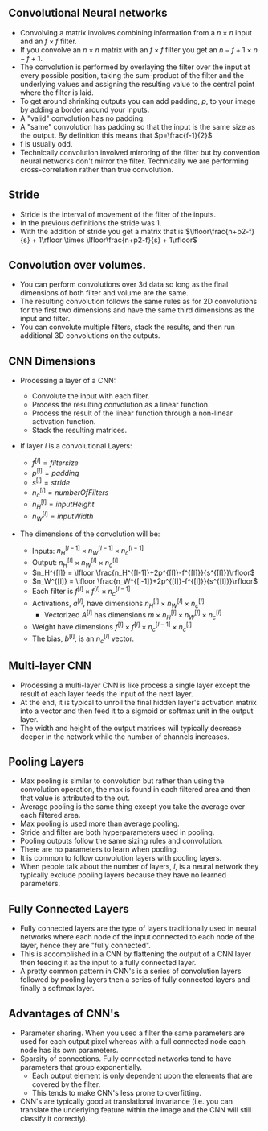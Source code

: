 ## Convolutional Neural networks
- Convolving a matrix involves combining information from a $n \times n$ input and an $f \times f$ filter.
- If you convolve an $n \times n$ matrix with an $f \times f$ filter you get an $n-f+1 \times n-f+1$.
- The convolution is performed by overlaying the filter over the input at every possible position, taking the sum-product of the filter and the underlying values and assigning the resulting value to the central point where the filter is laid.
- To get around shrinking outputs you can add padding, $p$, to your image by adding a border around your inputs.
- A "valid" convolution has no padding.
- A "same" convolution has padding so that the input is the same size as the output. By definition this means that $p=\frac{f-1}{2}$
- f is usually odd.
- Technically convolution involved mirroring of the filter but by convention neural networks don't mirror the filter. Technically we are performing cross-correlation rather than true convolution.

## Stride
- Stride is the interval of movement of the filter of the inputs.
- In the previous definitions the stride was 1.
- With the addition of stride you get a matrix that is $\lfloor\frac{n+p2-f}{s} + 1\rfloor \times \lfloor\frac{n+p2-f}{s} + 1\rfloor$

## Convolution over volumes.
- You can perform convolutions over 3d data so long as the final dimensions of both filter and volume are the same.
- The resulting convolution follows the same rules as for 2D convolutions for the first two dimensions and have the same third dimensions as the input and filter.
- You can convolute multiple filters, stack the results, and then run additional 3D convolutions on the outputs.

## CNN Dimensions
- Processing a layer of a CNN:
  - Convolute the input with each filter.
  - Process the resulting convolution as a linear function.
  - Process the result of the linear function through a non-linear activation function.
  - Stack the resulting matrices.

- If layer $l$ is a convolutional Layers:
  - $f^{[l]}= filter size$
  - $p^{[l]}= padding$
  - $s^{[l]}= stride$
  - $n_c^{[l]}= numberOfFilters$
  - $n_H^{[l]}=inputHeight$
  - $n_W^{[l]}=inputWidth$
- The dimensions of the convolution will be:
  - Inputs: $n_H^{[l-1]}\times n_W^{[l-1]}\times n_c^{[l-1]}$
  - Output: $n_H^{[l]}\times n_W^{[l]}\times n_c^{[l]}$
  - $n_H^{[l]} = \lfloor \frac{n_H^{[l-1]}+2p^{[l]}-f^{[l]}}{s^{[l]}}\rfloor$
  - $n_W^{[l]} = \lfloor \frac{n_W^{[l-1]}+2p^{[l]}-f^{[l]}}{s^{[l]}}\rfloor$
  - Each filter is $f^{[l]}\times f^{[l]}\times n_c^{[l-1]}$
  - Activations, $a^{[l]}$, have dimensions $n_H^{[l]}\times n_W^{[l]}\times n_c^{[l]}$
    - Vectorized $A^{[l]}$ has dimensions $m \times n_H^{[l]}\times n_W^{[l]}\times n_c^{[l]}$
  - Weight have dimensions $f^{[l]}\times f^{[l]}\times n_c^{[l-1]} \times n_c^{[l]}$
  - The bias, $b^{[l]}$, is an $n_c^{[l]}$ vector.

## Multi-layer CNN
- Processing a multi-layer CNN is like process a single layer except the result of each layer feeds the input of the next layer.
- At the end, it is typical to unroll the final hidden layer's activation matrix into a vector and then feed it to a sigmoid or softmax unit in the output layer.
- The width and height of the output matrices will typically decrease deeper in the network while the number of channels increases.

## Pooling Layers
- Max pooling is similar to convolution but rather than using the convolution operation, the max is found in each filtered area and then that value is attributed to the out.
- Average pooling is the same thing except you take the average over each filtered area.
- Max pooling is used more than average pooling.
- Stride and filter are both hyperparameters used in pooling.
- Pooling outputs follow the same sizing rules and convolution.
- There are no parameters to learn when pooling.
- It is common to follow convolution layers with pooling layers.
- When people talk about the number of layers, $l$, is a neural network they typically exclude pooling layers because they have no learned parameters.

## Fully Connected Layers
- Fully connected layers are the type of layers traditionally used in neural networks where each node of the input connected to each node of the layer, hence they are "fully connected".
- This is accomplished in a CNN by flattening the output of a CNN layer then feeding it as the input to a fully connected layer.
- A pretty common pattern in CNN's is a series of convolution layers followed by pooling layers then a series of fully connected layers and finally a softmax layer.

## Advantages of CNN's
- Parameter sharing. When you used a filter the same parameters are used for each output pixel whereas with a full connected node each node has its own parameters.
- Sparsity of connections. Fully connected networks tend to have parameters that group exponentially.
  - Each output element is only dependent upon the elements that are covered by the filter.
  - This tends to make CNN's less prone to overfitting.
- CNN's are typically good at translational invariance (i.e. you can translate the underlying feature within the image and the CNN will still classify it correctly).
